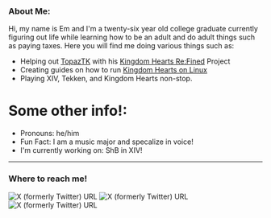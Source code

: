 ###  About Me:

Hi, my name is Em and I'm a twenty-six year old college graduate currently figuring out life while learning how to be an adult and do adult things such as paying taxes.
Here you will find me doing various things such as:
- Helping out [TopazTK](https://github.com/TopazTK) with his [Kingdom Hearts Re:Fined](https://github.com/KH-ReFined/KH-ReFined) Project
- Creating guides on how to run [Kingdom Hearts on Linux](https://github.com/KHOmega/KH-ReFined-Setup)
- Playing XIV, Tekken, and Kingdom Hearts non-stop.

# Some other info!:

- Pronouns: he/him
- Fun Fact: I am a music major and specalize in voice!
- I'm currently working on: ShB in XIV!
----

### Where to reach me!
![X (formerly Twitter) URL](https://img.shields.io/twitter/url?url=https%3A%2F%2Fwww.twitter.com%2FKHOmega&style=Social&logo=X&label=KHOmega&labelColor=000000&color=26a7de)
![X (formerly Twitter) URL](https://img.shields.io/twitter/url?url=https%3A%2F%2Fwww.youtube.com%2Fchannel%2FUCPH4L44zseIe3e1oAk_-4TQ&style=flat&logo=YouTube&label=KHOmega&labelColor=FF0000&color=282828)
![X (formerly Twitter) URL](https://img.shields.io/twitter/url?url=https%3A%2F%2Fwww.discord.com&style=flat&logo=Discord&label=KHOmega&labelColor=%09%23424549&color=%237289da)
   
<!--
**KHOmega/KHOmega** is a ✨ _special_ ✨ repository because its `README.md` (this file) appears on your GitHub profile.

Here are some ideas to get you started:

- 🔭 I’m currently working on ...
- 🌱 I’m currently learning ...
- 👯 I’m looking to collaborate on ...
- 🤔 I’m looking for help with ...
- 💬 Ask me about ...
- 📫 How to reach me: ...
- 😄 Pronouns: ...
- ⚡ Fun fact: ...
-->
